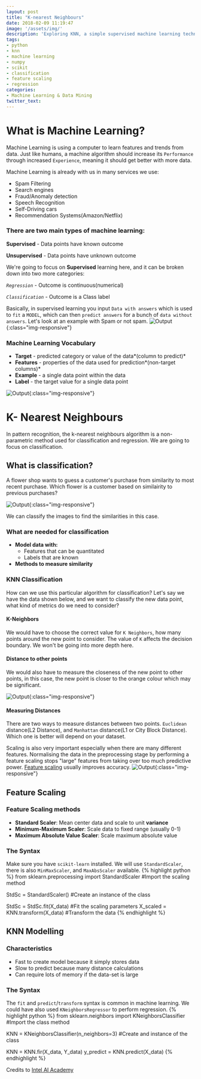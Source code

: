 ```yaml
---
layout: post
title: "K-nearest Neighbours"
date: 2018-02-09 11:19:47
image: '/assets/img/'
description: 'Exploring KNN, a simple supervised machine learning technique'
tags:
- python
- knn
- machine learning
- numpy
- scikit
- classification
- feature scaling
- regression
categories:
- Machine Learning & Data Mining 
twitter_text: 
---
```


# What is Machine Learning?
Machine Learning is using a computer to learn features and trends from data. Just like humans, a machine algorithm should increase its `Performance` through increased `Experience`, meaning it should get better with more data.

Machine Learning is already with us in many services we use:
- Spam Filtering
- Search engines
- Fraud/Anomaly detection
- Speech Recognition
- Self-Driving cars
- Recommendation Systems(Amazon/Netflix)

### There are two main types of machine learning:

**Supervised** - Data points have known outcome

**Unsupervised** - Data points have unknown outcome

We're going to focus on **Supervised** learning here, and it can be broken down into two more categories:

*`Regression`* - Outcome is continuous(numerical)

*`Classification`* - Outcome is a Class label


Basically, in supervised learning you input `Data with answers` which is used to `fit` a `MODEL`, which can then `predict answers` for a bunch of `data without answers`. Let's look at an example with Spam or not spam.
![Output](/assets/img/DataMiningSnippets/8.png){:class="img-responsive"}

### Machine Learning Vocabulary

- **Target** - predicted category or value of the data*(column to predict)*
- **Features** - properties of the data used for prediction*(non-target columns)*
- **Example** - a single data point within the data
- **Label** - the target value for a single data point

![Output](/assets/img/DataMiningSnippets/9.png){:class="img-responsive"}

# K- Nearest Neighbours

In pattern recognition, the k-nearest neighbours algorithm is a non-parametric method used for classification and regression. We are going to focus on classification.

## What is classification?
A flower shop wants to guess a customer's purchase from similarity to most recent purchase. Which flower is a customer based on similairity to previous purchases?


![Output](/assets/img/DataMiningSnippets/10.png){:class="img-responsive"}

We can classify the images to find the similarities in this case.

### What are needed for classification
- **Model data with:**
	- Features that can be quantitated
	- Labels that are known
- **Methods to measure similarity**

### KNN Classification
How can we use this particular algorithm for classification?
Let's say we have the data shown below, and we want to classify the new data point, what kind of metrics do we need to consider?
#### K-Neighbors
We would have to choose the correct value for `K Neighbors`, how many points around the new point to consider. The value of `K` affects the decision boundary. We won't be going into more depth here.
#### Distance to other points
We would also have to measure the closeness of the new point to other points, in this case, the new point is closer to the orange colour which may be significant.

![Output](/assets/img/DataMiningSnippets/11.png){:class="img-responsive"}

#### Measuring Distances
There are two ways to measure distances between two points. `Euclidean` distance(L2 Distance), and `Manhattan` distance(L1 or City Block Distance). Which one is better will depend on your dataset.

Scaling is also very important especially when there are many different features. Normalising the data in the preprocessing stage by performing a feature scaling stops "large" features from taking over too much predictive power. [Feature scaling](https://www.coursera.org/learn/machine-learning/lecture/xx3Da/gradient-descent-in-practice-i-feature-scaling) usually improves accuracy.
![Output](/assets/img/DataMiningSnippets/12.png){:class="img-responsive"}



## Feature Scaling

### Feature Scaling methods
 - **Standard Scaler**: Mean center data and scale to unit **variance**
 - **Minimum-Maximum Scaler**: Scale data to fixed range (usually 0-1)
 - **Maximum Absolute Value Scaler**: Scale maximum absolute value

### The Syntax
Make sure you have `scikit-learn` installed.
We will use `StandardScaler`, there is also `MinMaxScaler`, and `MaxAbsScaler` available.
{% highlight python %}
from sklearn.preprocessing import StandardScaler #Import the scaling method

StdSc = StandardScaler() #Create an instance of the class

StdSc = StdSc.fit(X_data) #Fit the scaling parameters
X_scaled = KNN.transform(X_data) #Transform the data
{% endhighlight %}


## KNN Modelling

### Characteristics
- Fast to create model because it simply stores data
- Slow to predict because many distance calculations
- Can require lots of memory if the data-set is large

### The Syntax
The `fit` and `predict`/`transform` syntax is common in machine learning. We could have also used `KNeighborsRegressor` to perform regression.
{% highlight python %}
from sklearn.neighbors import KNeighborsClassifier #Import the class method

KNN = KNeighborsClassifier(n_neighbors=3) #Create and instance of the class

KNN = KNN.fir(X_data, Y_data)
y_predict = KNN.predict(X_data)
{% endhighlight %}


Credits to [Intel AI Academy](https://software.intel.com/en-us/ai-academy)













